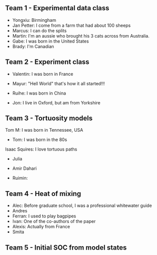 ## Team 1 - Experimental data class

- Yongxiu: Birmingham
- Jan Petter: I come from a farm that had about 100 sheeps
- Marcus: I can do the splits
- Martin: I'm an aussie who brought his 3 cats across from Australia.
- Gabe: I was born in the United States
- Brady: I'm Canadian 

## Team 2 - Experiment class

- Valentin: I was born in France

- Mayur: "Hell World" that's how it all started!!!
- Ruihe: I was born in China
- Jon: I live in Oxford, but am from Yorkshire


## Team 3 - Tortuosity models
Tom M: I was born in Tennessee, USA
- Tom: I was born in the 80s

Isaac Squires: I love tortuous paths

- Julia

- Amir Dahari

- Ruimin: 

## Team 4 - Heat of mixing
- Alec: Before graduate school, I was a professional whitewater guide
- Andres
- Ferran: I used to play bagpipes
- Ivan: One of the co-authors of the paper
- Alexis: Actually from France
- Smita 

## Team 5 - Initial SOC from model states
